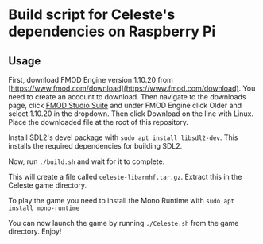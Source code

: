 # Build script for Celeste's dependencies on Raspberry Pi

## Usage

First, download FMOD Engine version 1.10.20 from [https://www.fmod.com/download](https://www.fmod.com/download). You need to create an account to download. Then navigate to the downloads page, click [FMOD Studio Suite](https://www.fmod.com/download#fmodstudiosuite) and under FMOD Engine click Older and select 1.10.20 in the dropdown. Then click Download on the line with Linux. Place the downloaded file at the root of this repository.

Install SDL2's devel package with `sudo apt install libsdl2-dev`. This installs the required dependencies for building SDL2.

Now, run `./build.sh` and wait for it to complete.

This will create a file called `celeste-libarmhf.tar.gz`. Extract this in the Celeste game directory.

To play the game you need to install the Mono Runtime with `sudo apt install mono-runtime`

You can now launch the game by running `./Celeste.sh` from the game directory. Enjoy!
